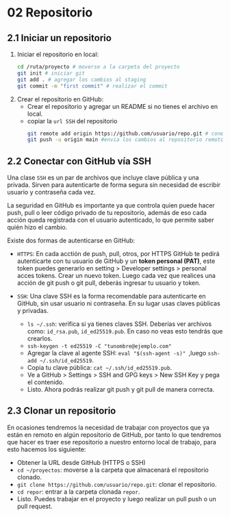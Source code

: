 # 02 Repositorio
## 2.1 Iniciar un repositorio 
1. Iniciar el repositorio en local:
    ```bash 
    cd /ruta/proyecto # moverse a la carpeta del proyecto
    git init # iniciar git 
    git add . # agregar los cambios al staging
    git commit -m "first commit" # realizar el commit
    ```
 2. Crear el repositorio en GitHub:
    - Crear el repositorio y agregar un README si no tienes el archivo en local.
    - copiar la `url SSH` del repositorio
        ``` bash
        git remote add origin https://github.com/usuario/repo.git # conecta el repositorio local con el remoto
        git push -u origin main #envia los cambios al repositorio remoto
        ```

## 2.2 Conectar con GitHub vía SSH
Una clase `SSH` es un par de archivos que incluye clave pública y una privada. Sirven para autenticarte de forma segura sin necesidad de escribir usuario y contraseña cada vez.

La seguridad en GitHub es importante ya que controla quien puede hacer push, pull o leer código privado de tu repositorio, además de eso cada acción queda registrada con el usuario autenticado, lo que permite saber quién hizo el cambio.

Existe dos formas de autenticarse en GitHub:
- `HTTPS`: En cada acctión de push, pull, otros, por HTTPS GitHub te pedirá autenticarte con tu usuario de GitHub y un **token personal (PAT)**, este token puedes generarlo en setting > Developer settings > personal acces tokens. Crear un nuevo token. Luego cada vez que realices una acción de git push o git pull, deberás ingresar tu usuario y token.

- `SSH`: Una clave SSH es la forma recomendable para autenticarte en GitHub, sin usar usuario ni contraseña. En su lugar usas claves públicas y privadas.
    - `ls ~/.ssh`: verifica si ya tienes claves SSH. Deberías ver archivos como: `id_rsa.pub`, `id_ed25519.pub`. En caso no veas esto tendrás que crearlos.
    - `ssh-keygen -t ed25519 -C "tunombre@ejemplo.com"`
    - Agregar la clave al agente SSH: `eval "$(ssh-agent -s)" `,luego 
`ssh-add ~/.ssh/id_ed25519`.
    - Copia tu clave pública: `cat ~/.ssh/id_ed25519.pub`.
    - Ve a GitHub > Settings > SSH and GPG keys > New SSH Key y pega el contenido.
    - Listo. Ahora podrás realizar git push y git pull de manera correcta.
  

## 2.3 Clonar un repositorio
En ocasiones tendremos la necesidad de trabajar con proyectos que ya están en remoto en algún repositorio de GitHub, por tanto lo que tendremos que hacer es traer ese repositorio a nuestro entorno local de trabajo, para esto hacemos los siguiente:
   - Obtener la URL desde GitHub (HTTPS o SSH)
   - `cd ~/proyectos`: moverse a la carpeta que almacenará el repositorio clonado.
   - `git clone https://github.com/usuario/repo.git`: clonar el repositorio.
   - `cd repor`: entrar a la carpeta clonada `repor`.
   - Listo. Puedes trabajar en el proyecto y luego realizar un pull push o un pull request.

